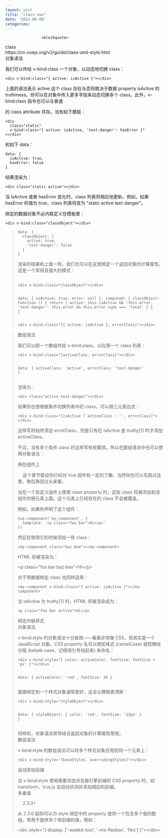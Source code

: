 ```yaml
---
layout: post
title: "class vue"
date: "2022-06-09"
categories: 
---
```


                    <blockquote> 
 <p>class<br> https://cn.vuejs.org/v2/guide/class-and-style.html<br> 对象语法</p> 
 <p>我们可以传给 v-bind:class 一个对象，以动态地切换 class：</p> 
 <pre><code>&lt;div v-bind:class="{ active: isActive }"&gt;&lt;/div&gt;</code></pre> 
 <p>上面的语法表示 active 这个 class 存在与否将取决于数据 property isActive 的 truthiness。你可以在对象中传入更多字段来动态切换多个 class。此外，v-bind:class 指令也可以与普通</p> 
 <p>的 class attribute 共存。当有如下模板：</p> 
 <p></p> 
 <pre><code>&lt;div
  class="static"
  v-bind:class="{ active: isActive, 'text-danger': hasError }"
&gt;&lt;/div&gt;</code></pre> 
 <p>和如下 data：</p> 
 <pre><code>data: {
  isActive: true,
  hasError: false
}</code></pre> 
 <p>结果渲染为：</p> 
 <pre><code>&lt;div class="static active"&gt;&lt;/div&gt;</code></pre> 
 <p>当 isActive 或者 hasError 变化时，class 列表将相应地更新。例如，如果 hasError 的值为 true，class 列表将变为 "static active text-danger"。</p> 
 <p>绑定的数据对象不必内联定义在模板里：</p> 
 <pre><code>&lt;div v-bind:class="classObject"&gt;&lt;/div&gt;</code></pre> 
 <p></p> 
</blockquote> 
<blockquote> 
 <pre><code>data: {
  classObject: {
    active: true,
    'text-danger': false
  }
}</code></pre> 
 <p>渲染的结果和上面一样。我们也可以在这里绑定一个返回对象的计算属性。这是一个常用且强大的模式：<br>  </p> 
 <pre><code>&lt;div v-bind:class="classObject"&gt;&lt;/div&gt;

data: {
  isActive: true,
  error: null
},
computed: {
  classObject: function () {
    return {
      active: this.isActive &amp;&amp; !this.error,
      'text-danger': this.error &amp;&amp; this.error.type === 'fatal'
    }
  }
}</code></pre> 
 <pre><code>&lt;div v-bind:class="[{ active: isActive }, errorClass]"&gt;&lt;/div&gt;</code></pre> 
 <p></p> 
</blockquote> 
<blockquote> 
 <p>数组语法</p> 
 <p>我们可以把一个数组传给 v-bind:class，以应用一个 class 列表：</p> 
 <pre><code>&lt;div v-bind:class="[activeClass, errorClass]"&gt;&lt;/div&gt;

data: {
  activeClass: 'active',
  errorClass: 'text-danger'
}</code></pre> 
 <p>渲染为：</p> 
 <pre><code>&lt;div class="active text-danger"&gt;&lt;/div&gt;</code></pre> 
 <p>如果你也想根据条件切换列表中的 class，可以用三元表达式：</p> 
 <pre><code>&lt;div v-bind:class="[isActive ? activeClass : '', errorClass]"&gt;&lt;/div&gt;</code></pre> 
 <p>这样写将始终添加 errorClass，但是只有在 isActive 是 truthy[1] 时才添加 activeClass。</p> 
 <p>不过，当有多个条件 class 时这样写有些繁琐。所以在数组语法中也可以使用对象语法：</p> 
 <p></p> 
 <p>用在组件上</p> 
 <p>    这个章节假设你已经对 Vue 组件有一定的了解。当然你也可以先跳过这里，稍后再回过头来看。</p> 
 <p>当在一个自定义组件上使用 class property 时，这些 class 将被添加到该组件的根元素上面。这个元素上已经存在的 class 不会被覆盖。</p> 
 <p>例如，如果你声明了这个组件：</p> 
 <pre><code>Vue.component('my-component', {
  template: '&lt;p class="foo bar"&gt;Hi&lt;/p&gt;'
})</code></pre> 
 <p>然后在使用它的时候添加一些 class：</p> 
 <pre><code>&lt;my-component class="baz boo"&gt;&lt;/my-component&gt;</code></pre> 
 <p>HTML 将被渲染为：</p> 
 <p>&lt;p class="foo bar baz boo"&gt;Hi&lt;/p&gt;</p> 
 <p>对于带数据绑定 class 也同样适用：</p> 
 <pre><code>&lt;my-component v-bind:class="{ active: isActive }"&gt;&lt;/my-component&gt;</code></pre> 
 <p>当 isActive 为 truthy[1] 时，HTML 将被渲染成为：</p> 
 <pre><code>&lt;p class="foo bar active"&gt;Hi&lt;/p&gt;</code></pre> 
 <p></p> 
</blockquote> 
<blockquote> 
 <p>绑定内联样式<br> 对象语法</p> 
 <p>v-bind:style 的对象语法十分直观——看着非常像 CSS，但其实是一个 JavaScript 对象。CSS property 名可以用驼峰式 (camelCase) 或短横线分隔 (kebab-case，记得用引号括起来) 来命名：</p> 
 <pre><code>&lt;div v-bind:style="{ color: activeColor, fontSize: fontSize + 'px' }"&gt;&lt;/div&gt;

data: {
  activeColor: 'red',
  fontSize: 30
}</code></pre> 
 <p>直接绑定到一个样式对象通常更好，这会让模板更清晰：</p> 
 <pre><code>&lt;div v-bind:style="styleObject"&gt;&lt;/div&gt;

data: {
  styleObject: {
    color: 'red',
    fontSize: '13px'
  }
}</code></pre> 
 <p>同样的，对象语法常常结合返回对象的计算属性使用。<br> 数组语法</p> 
 <p>v-bind:style 的数组语法可以将多个样式对象应用到同一个元素上：</p> 
 <pre><code>&lt;div v-bind:style="[baseStyles, overridingStyles]"&gt;&lt;/div&gt;</code></pre> 
 <p>自动添加前缀</p> 
 <p>当 v-bind:style 使用需要添加浏览器引擎前缀的 CSS property 时，如 transform，Vue.js 会自动侦测并添加相应的前缀。<br> 多重值</p> 
 <p>    2.3.0+</p> 
 <p>从 2.3.0 起你可以为 style 绑定中的 property 提供一个包含多个值的数组，常用于提供多个带前缀的值，例如：</p> 
 <p>&lt;div :style="{ display: ['-webkit-box', '-ms-flexbox', 'flex'] }"&gt;&lt;/div&gt;</p> 
</blockquote> 
<p></p>
                
